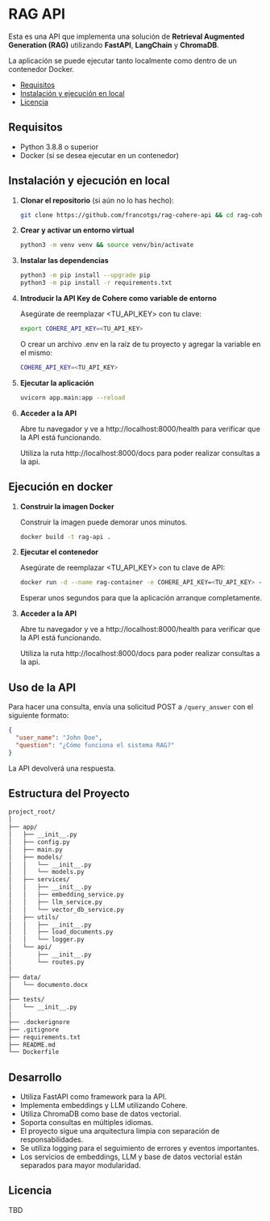 # RAG API

Esta es una API que implementa una solución de **Retrieval Augmented Generation (RAG)** utilizando **FastAPI**, **LangChain** y **ChromaDB**.

La aplicación se puede ejecutar tanto localmente como dentro de un contenedor Docker.

- [Requisitos](#requisitos)
- [Instalación y ejecución en local](#instalaci-n-y-ejecuci-n-en-local)
- [Licencia](#licencia)

## Requisitos

- Python 3.8.8 o superior
- Docker (si se desea ejecutar en un contenedor)

## Instalación y ejecución en local

1. **Clonar el repositorio** (si aún no lo has hecho):

   ```bash
   git clone https://github.com/francotgs/rag-cohere-api && cd rag-cohere-api
   ```

2. **Crear y activar un entorno virtual**

    ```bash
    python3 -m venv venv && source venv/bin/activate
    ```

3. **Instalar las dependencias**

    ```bash
    python3 -m pip install --upgrade pip
    python3 -m pip install -r requirements.txt
    ```

4. **Introducir la API Key de Cohere como variable de entorno**

    Asegúrate de reemplazar <TU_API_KEY> con tu clave:

    ```bash
    export COHERE_API_KEY=<TU_API_KEY>
    ```

    O crear un archivo .env en la raíz de tu proyecto y agregar la variable en el mismo:
    
    ```bash
    COHERE_API_KEY=<TU_API_KEY>
    ```

5. **Ejecutar la aplicación**

    ```bash
    uvicorn app.main:app --reload
    ```

6. **Acceder a la API**

    Abre tu navegador y ve a http://localhost:8000/health para verificar que la API está funcionando.

    Utiliza la ruta http://localhost:8000/docs para poder realizar consultas a la api.
    
## Ejecución en docker

1. **Construir la imagen Docker**

    Construir la imagen puede demorar unos minutos.

    ```bash
    docker build -t rag-api .
    ```

2. **Ejecutar el contenedor**

    Asegúrate de reemplazar <TU_API_KEY> con tu clave de API:

    ```bash
    docker run -d --name rag-container -e COHERE_API_KEY=<TU_API_KEY> -p 8000:8000 rag-api && docker logs -f rag-container
    ```

    Esperar unos segundos para que la aplicación arranque completamente.

3. **Acceder a la API**

    Abre tu navegador y ve a http://localhost:8000/health para verificar que la API está funcionando.

    Utiliza la ruta http://localhost:8000/docs para poder realizar consultas a la api.

## Uso de la API

Para hacer una consulta, envía una solicitud POST a `/query_answer` con el siguiente formato:

```json
{
  "user_name": "John Doe",
  "question": "¿Cómo funciona el sistema RAG?"
}
```

La API devolverá una respuesta.

## Estructura del Proyecto

```bash
project_root/
│
├── app/
│   ├── __init__.py
│   ├── config.py
│   ├── main.py
│   ├── models/
│   │   └── __init__.py
│   │   └── models.py
│   ├── services/
│   │   ├── __init__.py
│   │   ├── embedding_service.py
│   │   ├── llm_service.py
│   │   └── vector_db_service.py
│   ├── utils/
│   │   ├── __init__.py
│   │   ├── load_documents.py
│   │   └── logger.py
│   └── api/
│       ├── __init__.py
│       └── routes.py
│
├── data/
│   └── documento.docx
│
├── tests/
│   └── __init__.py
│
├── .dockerignore
├── .gitignore
├── requirements.txt
├── README.md
└── Dockerfile
```

## Desarrollo

* Utiliza FastAPI como framework para la API.
* Implementa embeddings y LLM utilizando Cohere.
* Utiliza ChromaDB como base de datos vectorial.
* Soporta consultas en múltiples idiomas.
* El proyecto sigue una arquitectura limpia con separación de responsabilidades.
* Se utiliza logging para el seguimiento de errores y eventos importantes.
* Los servicios de embeddings, LLM y base de datos vectorial están separados para mayor modularidad.

## Licencia

TBD
